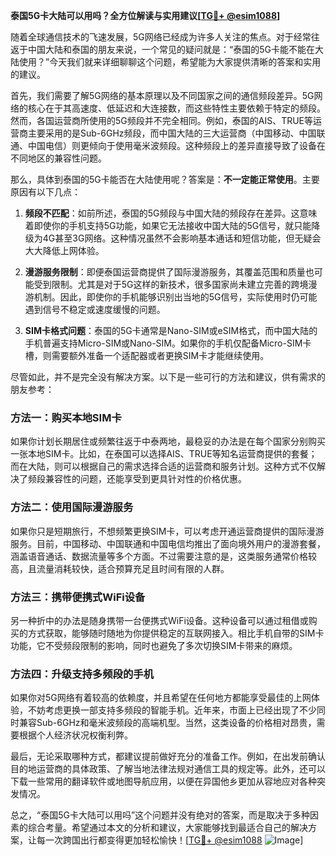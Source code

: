 **泰国5G卡大陆可以用吗？全方位解读与实用建议[[TG💪+ @esim1088](https://t.me/s/esim1088)]**

随着全球通信技术的飞速发展，5G网络已经成为许多人关注的焦点。对于经常往返于中国大陆和泰国的朋友来说，一个常见的疑问就是：“泰国的5G卡能不能在大陆使用？”今天我们就来详细聊聊这个问题，希望能为大家提供清晰的答案和实用的建议。

首先，我们需要了解5G网络的基本原理以及不同国家之间的通信频段差异。5G网络的核心在于其高速度、低延迟和大连接数，而这些特性主要依赖于特定的频段。然而，各国运营商所使用的5G频段并不完全相同。例如，泰国的AIS、TRUE等运营商主要采用的是Sub-6GHz频段，而中国大陆的三大运营商（中国移动、中国联通、中国电信）则更倾向于使用毫米波频段。这种频段上的差异直接导致了设备在不同地区的兼容性问题。

那么，具体到泰国的5G卡能否在大陆使用呢？答案是：**不一定能正常使用**。主要原因有以下几点：

1. **频段不匹配**：如前所述，泰国的5G频段与中国大陆的频段存在差异。这意味着即使你的手机支持5G功能，如果它无法接收中国大陆的5G信号，就只能降级为4G甚至3G网络。这种情况虽然不会影响基本通话和短信功能，但无疑会大大降低上网体验。

2. **漫游服务限制**：即便泰国运营商提供了国际漫游服务，其覆盖范围和质量也可能受到限制。尤其是对于5G这样的新技术，很多国家尚未建立完善的跨境漫游机制。因此，即使你的手机能够识别出当地的5G信号，实际使用时仍可能遇到信号不稳定或速度缓慢的问题。

3. **SIM卡格式问题**：泰国的5G卡通常是Nano-SIM或eSIM格式，而中国大陆的手机普遍支持Micro-SIM或Nano-SIM。如果你的手机仅配备Micro-SIM卡槽，则需要额外准备一个适配器或者更换SIM卡才能继续使用。

尽管如此，并不是完全没有解决方案。以下是一些可行的方法和建议，供有需求的朋友参考：

### 方法一：购买本地SIM卡

如果你计划长期居住或频繁往返于中泰两地，最稳妥的办法是在每个国家分别购买一张本地SIM卡。比如，在泰国可以选择AIS、TRUE等知名运营商提供的套餐；而在大陆，则可以根据自己的需求选择合适的运营商和服务计划。这种方式不仅解决了频段兼容性的问题，还能享受到更具针对性的价格优惠。

### 方法二：使用国际漫游服务

如果你只是短期旅行，不想频繁更换SIM卡，可以考虑开通运营商提供的国际漫游服务。目前，中国移动、中国联通和中国电信均推出了面向境外用户的漫游套餐，涵盖语音通话、数据流量等多个方面。不过需要注意的是，这类服务通常价格较高，且流量消耗较快，适合预算充足且时间有限的人群。

### 方法三：携带便携式WiFi设备

另一种折中的办法是随身携带一台便携式WiFi设备。这种设备可以通过租借或购买的方式获取，能够随时随地为你提供稳定的互联网接入。相比手机自带的SIM卡功能，它不受频段限制的影响，同时也避免了多次切换SIM卡带来的麻烦。

### 方法四：升级支持多频段的手机

如果你对5G网络有着较高的依赖度，并且希望在任何地方都能享受最佳的上网体验，不妨考虑更换一部支持多频段的智能手机。近年来，市面上已经出现了不少同时兼容Sub-6GHz和毫米波频段的高端机型。当然，这类设备的价格相对昂贵，需要根据个人经济状况权衡利弊。

最后，无论采取哪种方式，都建议提前做好充分的准备工作。例如，在出发前确认目的地运营商的具体政策、了解当地法律法规对通信工具的规定等。此外，还可以下载一些常用的翻译软件或地图导航应用，以便在异国他乡更加从容地应对各种突发情况。

总之，“泰国5G卡大陆可以用吗”这个问题并没有绝对的答案，而是取决于多种因素的综合考量。希望通过本文的分析和建议，大家能够找到最适合自己的解决方案，让每一次跨国出行都变得更加轻松愉快！[[TG💪+ @esim1088](https://t.me/s/esim1088) ![Image](https://i.postimg.cc/4NQfJmqS/Snipaste-2025-05-13-00-14-12.png)]